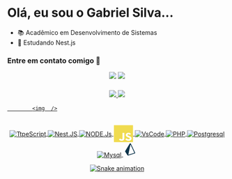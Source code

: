 # Olá, eu sou o Gabriel Silva...

  - 📚 Acadêmico em Desenvolvimento de Sistemas<br>
  - 🌱 Estudando Nest.js
  
### Entre em contato comigo 🔻

 <div align="center">
   <a href = "mailto:contato.gabrieljosesilva@gmail.com"><img src="https://img.shields.io/badge/Gmail-D14836?style=for-the-badge&logo=gmail&logoColor=white" target="_blank"></a>
   <a href="https://www.linkedin.com/in/gabriel-jose-silva/" target="_blank"><img src="https://img.shields.io/badge/-LinkedIn-%230077B5?style=for-the-badge&logo=linkedin&logoColor=white" target="_blank"></a> 
   
  </div>
  
###

<div align="center">
  <a href="https://github.com/gabriellgjs">
  <img height="180em" src="https://github-readme-stats.vercel.app/api?username=gabriellgjs&show_icons=true&theme=dracula&include_all_commits=true&count_private=true"/>
  <img height="180em" src="https://github-readme-stats.vercel.app/api/top-langs/?username=gabriellgjs&layout=compact&langs_count=7&theme=dracula"/>
</div>
  
            <img  />
          
  <div align="center" style="display: inline_block; "><br>
      <img align="center" alt="TtpeScript" height="40" width="45" src="https://cdn.jsdelivr.net/gh/devicons/devicon/icons/typescript/typescript-original.svg">
      <img align="center" alt="Nest.JS" height="40" width="45" src="https://cdn.jsdelivr.net/gh/devicons/devicon/icons/nestjs/nestjs-plain-wordmark.svg">  
      <img align="center" alt="NODE.Js" height="40" width="45" src="https://cdn.jsdelivr.net/gh/devicons/devicon/icons/nodejs/nodejs-original.svg" />
      <img align="center" alt="Js" height="40" width="45" src="https://raw.githubusercontent.com/devicons/devicon/master/icons/javascript/javascript-plain.svg">
      <img align="center" alt="VsCode" height="40" width="45"  src="https://cdn.jsdelivr.net/gh/devicons/devicon/icons/vscode/vscode-original.svg">
      <img align="center" alt="PHP" height="40" width="45" src="https://cdn.jsdelivr.net/gh/devicons/devicon/icons/php/php-original.svg" />
      <img align="center" alt="Postgresql" height="40" width="45"src="https://cdn.jsdelivr.net/gh/devicons/devicon/icons/postgresql/postgresql-original-wordmark.svg" />
      <img  align="center" alt="Mysql" height="40" width="45" src="https://cdn.jsdelivr.net/gh/devicons/devicon/icons/mysql/mysql-original.svg" />
      <svg width="32px" height="32px" viewBox="0 0 32 32" xmlns="http://www.w3.org/2000/svg"><title>file_type_light_prisma</title><path d="M25.21,24.21,12.739,27.928a.525.525,0,0,1-.667-.606L16.528,5.811a.43.43,0,0,1,.809-.094l8.249,17.661A.6.6,0,0,1,25.21,24.21Zm2.139-.878L17.8,2.883h0A1.531,1.531,0,0,0,16.491,2a1.513,1.513,0,0,0-1.4.729L4.736,19.648a1.592,1.592,0,0,0,.018,1.7l5.064,7.909a1.628,1.628,0,0,0,1.83.678l14.7-4.383a1.6,1.6,0,0,0,1-2.218Z" style="fill:#0c344b;fill-rule:evenodd"/></svg>     
          
    
   ![Snake animation](https://github.com/gabriel-gjs/gabriel-gjs/blob/output/github-contribution-grid-snake.svg)
</div>

  

  

